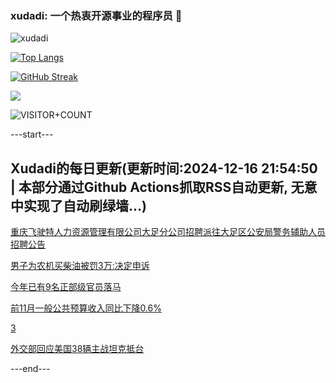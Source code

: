 ### xudadi: 一个热衷开源事业的程序员 👋

![xudadi](https://github-readme-stats-git-masterorgs-github-readme-stats-team.vercel.app/api?username=xudadi)

[![Top Langs](https://github-readme-stats.vercel.app/api/top-langs/?username=xudadi)](https://github.com/anuraghazra/github-readme-stats)

[![GitHub Streak](https://streak-stats.demolab.com?user=xudadi&locale=zh_Hans)](https://git.io/streak-stats)

![](https://raw.githubusercontent.com/xudadi/xudadi/main/assets/github-contribution-grid-snake.svg)

![VISITOR+COUNT](https://komarev.com/ghpvc/?username=xudadi&label=VISITOR+COUNT)


---start---

## Xudadi的每日更新(更新时间:2024-12-16 21:54:50 | 本部分通过Github Actions抓取RSS自动更新, 无意中实现了自动刷绿墙...)

[重庆飞驶特人力资源管理有限公司大足分公司招聘派往大足区公安局警务辅助人员招聘公告](https://www.gongkaoleida.com/article/2232210)

[男子为农机买柴油被罚3万:决定申诉](https://m.163.com/news/article/JJHQK30L053469LG.html)

[今年已有9名正部级官员落马](https://m.163.com/news/article/JJHUQ1D0053469LG.html)

[前11月一般公共预算收入同比下降0.6%](https://m.163.com/news/article/JJHU6C1A0001899O.html)

[3](https://m.163.com/touch/news/sub/domestic)

[外交部回应美国38辆主战坦克抵台](https://m.163.com/news/article/JJHS162C0001899O.html)

---end---
